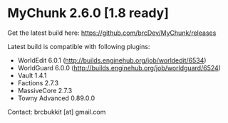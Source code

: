 # MyChunk 2.6.0 [1.8 ready]

Get the latest build here: https://github.com/brcDev/MyChunk/releases

Latest build is compatible with following plugins:
- WorldEdit 6.0.1 (http://builds.enginehub.org/job/worldedit/6534)
- WorldGuard 6.0.0 (http://builds.enginehub.org/job/worldguard/6524)
- Vault 1.4.1
- Factions 2.7.3
- MassiveCore 2.7.3
- Towny Advanced 0.89.0.0 

Contact: brcbukkit [at] gmail.com